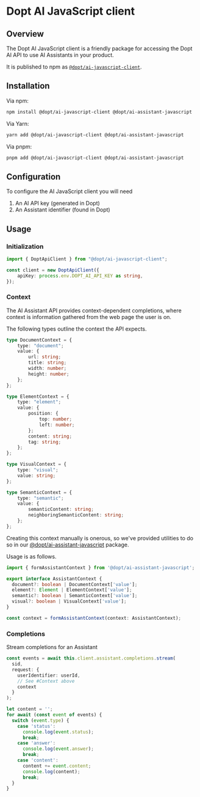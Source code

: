 # Dopt AI JavaScript client

## Overview

The Dopt AI JavaScript client is a friendly package for accessing the Dopt AI API to use AI Assistants in your product.

It is published to npm as [`@dopt/ai-javascript-client`](https://www.npmjs.com/package/@dopt/ai-javascript-client).

## Installation

Via npm:

```bash
npm install @dopt/ai-javascript-client @dopt/ai-assistant-javascript
```

Via Yarn:

```bash
yarn add @dopt/ai-javascript-client @dopt/ai-assistant-javascript
```

Via pnpm:

```bash
pnpm add @dopt/ai-javascript-client @dopt/ai-assistant-javascript
```

## Configuration

To configure the AI JavaScript client you will need

1. An AI API key (generated in Dopt)
1. An Assistant identifier (found in Dopt)

## Usage

### Initialization

```ts
import { DoptApiClient } from "@dopt/ai-javascript-client";

const client = new DoptApiClient({
    apiKey: process.env.DOPT_AI_API_KEY as string,
});
```

### Context

The AI Assistant API provides context-dependent completions, where context is information gathered from the web page the user is on.

The following types outline the context the API expects.

```ts
type DocumentContext = {
    type: "document";
    value: {
        url: string;
        title: string;
        width: number;
        height: number;
    };
};

type ElementContext = {
    type: "element";
    value: {
        position: {
            top: number;
            left: number;
        };
        content: string;
        tag: string;
    };
};

type VisualContext = {
    type: "visual";
    value: string;
};

type SemanticContext = {
    type: "semantic";
    value: {
        semanticContent: string;
        neighboringSemanticContent: string;
    };
};
```

Creating this context manually is onerous, so we've provided utilities to do so in our [@dopt/ai-assistant-javascript](https://www.npmjs.com/package/@dopt/ai-assistant-javascript) package.

Usage is as follows.

```ts
import { formAssistantContext } from '@dopt/ai-assistant-javascript';

export interface AssistantContext {
  document?: boolean | DocumentContext['value'];
  element?: Element | ElementContext['value'];
  semantic?: boolean | SemanticContext['value'];
  visual?: boolean | VisualContext['value'];
}

const context = formAssistantContext(context: AssistantContext);

```

### Completions

Stream completions for an Assistant

```ts
const events = await this.client.assistant.completions.stream(
  sid,
  request: {
    userIdentifier: userId,
    // See #Context above
    context
  }
);

let content = '';
for await (const event of events) {
  switch (event.type) {
    case 'status':
      console.log(event.status);
      break;
    case 'answer':
      console.log(event.answer);
      break;
    case 'content':
      content += event.content;
      console.log(content);
      break;
  }
}
```

